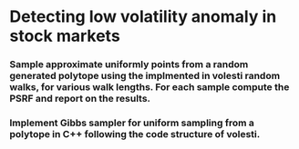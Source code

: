 # Detecting low volatility anomaly in stock markets

### Sample approximate uniformly points from a random generated polytope using the implmented in volesti random walks, for various walk lengths. For each sample compute the PSRF and report on the results.
### Implement Gibbs sampler for uniform sampling from a polytope in C++ following the code structure of volesti.
